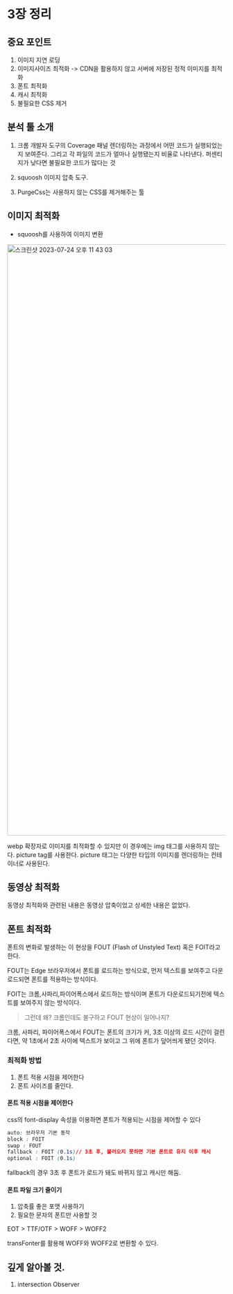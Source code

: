 # 3장 정리

## 중요 포인트

1. 이미지 지연 로딩
2. 이미지사이즈 최적화
   -> CDN을 활용하지 않고 서버에 저장된 정적 이미지를 최적화
3. 폰트 최적화
4. 캐시 최적화
5. 불필요한 CSS 제거

## 분석 툴 소개

1. 크롬 개발자 도구의 Coverage 패널
   렌더링하는 과정에서 어떤 코드가 실행되었는지 보여준다. 그리고 각 파일의 코드가 얼마나 실행됐는지 비율로 나타낸다. 퍼센티지가 낮다면 불필요한 코드가 많다는 것

2. squoosh
   이미지 압축 도구.
3. PurgeCss는 사용하지 않는 CSS를 제거해주는 툴

## 이미지 최적화

- squoosh를 사용하여 이미지 변환

<img width="1364" alt="스크린샷 2023-07-24 오후 11 43 03" src="https://github.com/CodyMan0/aligoligo/assets/93697790/72f50950-47dc-4dca-9551-d0a0d3711ac3">

webp 확장자로 이미지를 최적화할 수 있지만 이 경우에는 img 태그를 사용하지 않는다. picture tag를 사용한다. picture 태그는 다양한 타입의 이미지를 렌더링하는 컨테이너로 사용된다.

## 동영상 최적화

동영상 최적화와 관련된 내용은 동영상 압축이었고 상세한 내용은 없었다.

## 폰트 최적화

폰트의 변화로 발생하는 이 현상을 FOUT (Flash of Unstyled Text) 혹은 FOIT라고 한다.

FOUT는 Edge 브라우저에서 폰트를 로드하는 방식으로, 먼저 텍스트를 보여주고 다운로드되면 폰트를 적용하는 방식이다.

FOIT는 크롬,사파리,파이어폭스에서 로드하는 방식이며 폰트가 다운로드되기전에 텍스트를 보여주지 않는 방식이다.

> 그런데 왜? 크롬인데도 불구하고 FOUT 현상이 일어나지?

크롬, 사파리, 파이어폭스에서 FOUT는 폰트의 크기가 커, 3초 이상의 로드 시간이 걸린다면, 약 1초에서 2초 사이에 텍스트가 보이고 그 위에 폰트가 덮어씌게 됐던 것이다.

### 최적화 방법

1. 폰트 적용 시점을 제어한다
2. 폰트 사이즈를 줄인다.

#### 폰트 적용 시점을 제어한다

css의 font-display 속성을 이용하면 폰트가 적용되는 시점을 제어할 수 있다

```css
auto: 브라우저 기본 동작
block : FOIT
swap : FOUT
fallback : FOIT (0.1s)// 3초 후, 불러오지 못하면 기본 폰트로 유지 이후 캐시
optional : FOIT (0.1s)
```

fallback의 경우 3초 후 폰트가 로드가 돼도 바뀌지 않고 캐시만 해둠.

#### 폰트 파일 크기 줄이기

1. 압축률 좋은 포맷 사용하기
2. 필요한 문자의 폰트만 사용할 것

EOT > TTF/OTF > WOFF > WOFF2

transFonter를 활용해 WOFF와 WOFF2로 변환할 수 있다.

## 깊게 알아볼 것.

1. intersection Observer
